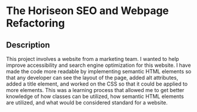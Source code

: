 # The Horiseon SEO and Webpage Refactoring

## Description
This project involves a website from a marketing team. I wanted to help improve accessibility and search engine optimization for this website. I have made the code more readable by implementing semantic HTML elements so that any developer can see the layout of the page, added alt attributes, added a title element, and worked on the CSS so that it could be applied to more elements. This was a learning process that allowed me to get better knowledge of how classes can be utilized, how semantic HTML elements are utilized, and what would be considered standard for a website.
